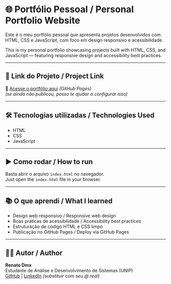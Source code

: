 # 🌐 Portfólio Pessoal / Personal Portfolio Website

Este é o meu portfólio pessoal que apresenta projetos desenvolvidos com HTML, CSS e JavaScript, com foco em design responsivo e acessibilidade.

This is my personal portfolio showcasing projects built with HTML, CSS, and JavaScript — featuring responsive design and accessibility best practices.

---

## 🔗 Link do Projeto / Project Link

🔹 [Acesse o portfólio aqui](https://renatodmx.github.io/Portifolio/) *(GitHub Pages)*  
*(se ainda não publicou, posso te ajudar a configurar isso)*

---

## 🛠️ Tecnologias utilizadas / Technologies Used

- HTML  
- CSS  
- JavaScript  

---

## ▶️ Como rodar / How to run

Basta abrir o arquivo `index.html` no navegador.  
Just open the `index.html` file in your browser.

---

## 📚 O que aprendi / What I learned

- Design web responsivo / Responsive web design  
- Boas práticas de acessibilidade / Accessibility best practices  
- Estruturação de código HTML e CSS limpo  
- Publicação no GitHub Pages / Deploy via GitHub Pages  

---

## 👨‍💻 Autor / Author

**Renato Dmx**  
Estudante de Análise e Desenvolvimento de Sistemas (UNIP)  
[GitHub](https://github.com/RenatoDmx) | [LinkedIn](https://linkedin.com/in/renato) *(substituir com seu @ real)*
